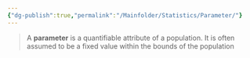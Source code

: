 ```yaml
---
{"dg-publish":true,"permalink":"/Mainfolder/Statistics/Parameter/"}
---
```


>A **parameter** is a quantifiable attribute of a population. It is often assumed to be a fixed value within the bounds of the population

